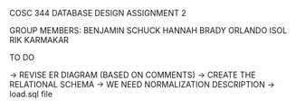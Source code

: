 COSC 344 DATABASE DESIGN ASSIGNMENT 2


GROUP MEMBERS:
BENJAMIN SCHUCK
HANNAH BRADY
ORLANDO ISOL
RIK KARMAKAR



TO DO 

-> REVISE ER DIAGRAM (BASED ON COMMENTS)
-> CREATE THE RELATIONAL SCHEMA
-> WE NEED NORMALIZATION DESCRIPTION
-> load.sql file
